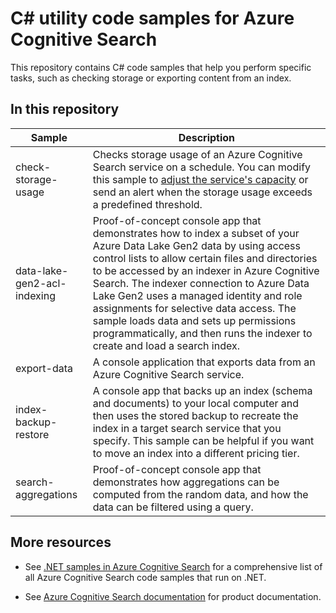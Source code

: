 # C# utility code samples for Azure Cognitive Search

This repository contains C# code samples that help you perform specific tasks, such as checking storage or exporting content from an index. 

## In this repository

| Sample | Description |
|--------|-------------|
| check-storage-usage | Checks storage usage of an Azure Cognitive Search service on a schedule. You can modify this sample to [adjust the service's capacity](https://docs.microsoft.com/azure/search/search-capacity-planning) or send an alert when the storage usage exceeds a predefined threshold. |
| data-lake-gen2-acl-indexing | Proof-of-concept console app that demonstrates how to index a subset of your Azure Data Lake Gen2 data by using access control lists to allow certain files and directories to be accessed by an indexer in Azure Cognitive Search. The indexer connection to Azure Data Lake Gen2 uses a managed identity and role assignments for selective data access. The sample loads data and sets up permissions programmatically, and then runs the indexer to create and load a search index. |
| export-data | A console application that exports data from an Azure Cognitive Search service. |
| index-backup-restore | A console app that backs up an index (schema and documents) to your local computer and then uses the stored backup to recreate the index in a target search service that you specify. This sample can be helpful if you want to move an index into a different pricing tier.|
| search-aggregations | Proof-of-concept console app that demonstrates how aggregations can be computed from the random data, and how the data can be filtered using a query. |

## More resources

+ See [.NET samples in Azure Cognitive Search](https://learn.microsoft.com/azure/search/samples-dotnet) for a comprehensive list of all Azure Cognitive Search code samples that run on .NET.

+ See [Azure Cognitive Search documentation](https://learn.microsoft.com/azure/search) for product documentation.
